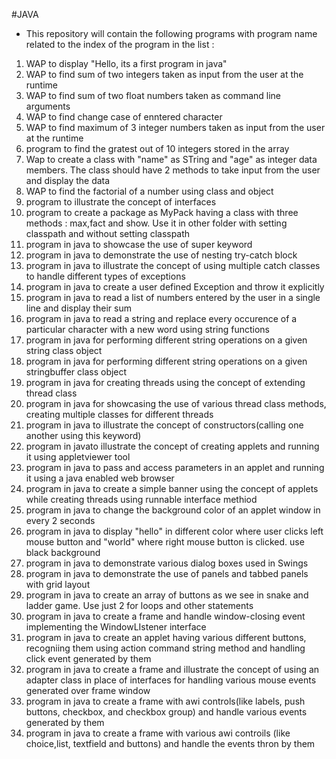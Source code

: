 #JAVA

* This repository will contain the following programs with program name related to the index of the program in the list :


1. WAP to display "Hello, its  a first program in java"
2. WAP to find sum of two integers taken as input from the user at the runtime
3. WAP to find sum of two float numbers taken as command line arguments
4. WAP to find change case of enntered character
5. WAP to find maximum of 3 integer numbers taken as input from the user at the runtime
6. program to find the gratest out of 10 integers stored in the array 
7. Wap to create a class with "name" as STring and "age" as integer data members. The class should have 2 methods to take input from the user and display the data
8. WAP to find the factorial of a number using class and object
9. program to illustrate the concept of interfaces
10. program to create a package as MyPack having a class with three methods : max,fact and show. Use it in other folder with setting classpath and without setting classpath
11. program in java to showcase the use of super keyword
12. program in java to demonstrate the use of nesting try-catch block
13. program in java to illustrate the concept of using multiple catch classes to handle different types of exceptions
14. program in java to create a user defined Exception and throw it explicitly
15. program in java to read a list of numbers entered by the user in a single line and display their sum
16. program in java to read a string and replace every occurence of a particular character with a new word using string functions
17. program in java for performing different string operations on a given string class object
18. program in java for performing different string operations on a given stringbuffer class object
19. program in java for creating threads using the concept of extending thread class
20.  program in java for showcasing the use of various thread class methods, creating multiple classes for different threads
21. program in java to illustrate the concept of constructors(calling one another using this keyword)
22. program in javato illustrate the concept of creating applets and running it using appletviewer tool
23. program in java to pass and access parameters in an applet and running it using a java enabled web browser
24. program in java to create a simple banner using the concept of applets while creating threads using runnable interface methiod
25. program in java to change the background color of an applet window in every 2 seconds
26. program in java to display "hello" in different color where user clicks left mouse button and  "world" where right mouse button is clicked. use black background
27. program in java to demonstrate various dialog boxes used in Swings
28. program in java to demonstrate the use of panels and tabbed panels with grid layout
29. program in java to create an array of buttons as we see in snake and ladder game. Use just 2 for loops and other statements
30. program in java to create a frame and handle window-closing event implementing the WindowLIstener interface
31. program in java to create an applet having various different buttons, recogniing them using action command string method and handling click event generated by them
32. program in java to create a frame and illustrate the concept of using an adapter class in place of interfaces for handling various mouse events generated over frame window
33. program in java to create a frame with awi controls(like labels, push buttons, checkbox, and checkbox group) and handle various events generated by them
34. program in java to create a frame with various awi controils (like choice,list, textfield and buttons) and handle the events thron by them

